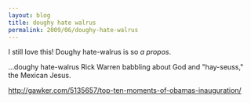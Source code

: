 ```yaml
---
layout: blog
title: doughy hate walrus
permalink: 2009/06/doughy-hate-walrus
---
```


<p>I still love this! Doughy hate-walrus is so <i>a propos</i>.</p>
<p>...doughy hate-walrus Rick Warren babbling about God and "hay-seuss," the Mexican Jesus.</p>
<p><a href="http://gawker.com/5135657/top-ten-moments-of-obamas-inauguration/" title="http://gawker.com/5135657/top-ten-moments-of-obamas-inauguration/">http://gawker.com/5135657/top-ten-moments-of-obamas-inauguration/</a></p>
